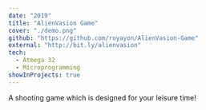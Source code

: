 ```yaml
---
date: "2019"
title: "AlienVasion Game"
cover: "./demo.png"
github: "https://github.com/royayon/AlienVasion-Game"
external: "http://bit.ly/alienvasion"
tech:
  - Atmega 32
  - Microprogramming
showInProjects: true
---
```


A shooting game which is designed for your leisure time!
